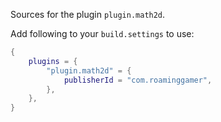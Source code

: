 Sources for the plugin `plugin.math2d`.

Add following to your `build.settings` to use:
```lua
{
    plugins = {
        "plugin.math2d" = {
            publisherId = "com.roaminggamer",
        },
    },
}
```
